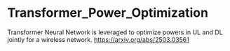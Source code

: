 # Transformer_Power_Optimization
Transformer Neural Network is leveraged to optimize powers in UL and DL jointly for a wireless network. 
https://arxiv.org/abs/2503.03561

